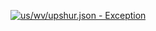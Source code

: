 [![us/wv/upshur.json - Exception](https://img.shields.io/badge/us/wv/upshur.json-Exception-red)](https://github.com/openaddresses/openaddresses/tree/master/sources/us/wv/upshur.json)